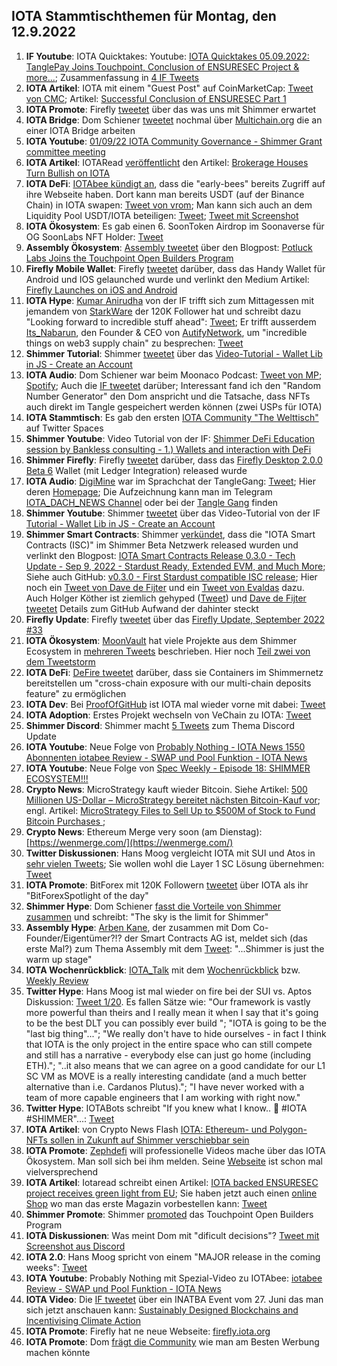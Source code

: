 ## IOTA Stammtischthemen für Montag, den 12.9.2022

1. **IF Youtube**: IOTA Quicktakes: Youtube: [IOTA Quicktakes 05.09.2022: TanglePay Joins Touchpoint, Conclusion of ENSURESEC Project & more...](https://www.youtube.com/watch?v=InEz8cMb18k); Zusammenfassung in [4 IF Tweets](https://twitter.com/iota/status/1566712865515798528?s=20&t=ZqJHDRHuFrCkFGpakvV-Ug)
2. **IOTA Artikel**: IOTA mit einem "Guest Post" auf CoinMarketCap: [Tweet von CMC](https://twitter.com/CoinMarketCap/status/1566705191172427777?s=20&t=T7tRXPKL2FrMqWsXTJjJPA); Artikel: [Successful Conclusion of ENSURESEC Part 1](https://coinmarketcap.com/community/articles/35380)
3. **IOTA Promote**: Firefly [tweetet](https://twitter.com/fireflywallet/status/1566823473435054084?s=20&t=BW75KA1Ey8Cw3UyNXLK8lg) über das was uns mit Shimmer erwartet
4. **IOTA Bridge**: Dom Schiener [tweetet](https://twitter.com/DomSchiener/status/1567085808653328385?s=20&t=GadandAhCC_0qZrTN6pLlg) nochmal über [Multichain.org](https://multichain.org/) die an einer IOTA Bridge arbeiten
5. **IOTA Youtube**: [01/09/22 IOTA Community Governance - Shimmer Grant committee meeting](https://www.youtube.com/watch?v=nFkWEkdSblU)
6. **IOTA Artikel**: IOTARead [veröffentlicht](https://twitter.com/iotaread/status/1567190395045519360?s=20&t=4mXDRwL3EiwFUWx9XVl__g) den Artikel: [Brokerage Houses Turn Bullish on IOTA](https://iotaread.com/119-brokerage-houses-turn-bullish-on-iota)
7. **IOTA DeFi**: [IOTAbee kündigt an](https://twitter.com/iotabee/status/1567439645176397824?s=20&t=dPDfDwJN6FyYu7l7SygK3A), dass die "early-bees" bereits Zugriff auf ihre Webseite haben. Dort kann man bereits USDT (auf der Binance Chain) in IOTA swapen: [Tweet von vrom](https://twitter.com/Vrom14286662/status/1567480704908279808?s=20&t=U5P8nDscMYqY5-azWd8wtg); Man kann sich auch an dem Liquidity Pool USDT/IOTA beteiligen: [Tweet](https://twitter.com/iotabee/status/1567461763037405184?s=20&t=U5P8nDscMYqY5-azWd8wtg); [Tweet mit Screenshot](https://twitter.com/AlvaroMuro4/status/1567475985284567040?s=20&t=ZWya_RIknDNT6LhelzaO2A)
8. **IOTA Ökosystem**: Es gab einen 6. SoonToken Airdrop im Soonaverse für OG SoonLabs NFT Holder: [Tweet](https://twitter.com/soon_labs/status/1567401967953256448)
9. **Assembly Ökosystem**: [Assembly tweetet](https://twitter.com/assembly_net/status/1567497931388747776?s=20&t=CJ1t3aUsNYyxoKGuP89FcQ) über den Blogpost: [Potluck Labs Joins the Touchpoint Open Builders Program](https://blog.assembly.sc/potluck-labs-joins-touchpoint/) 
10. **Firefly Mobile Wallet**: Firefly [tweetet](https://twitter.com/fireflywallet/status/1567500373941690368?s=20&t=oncsUXPsEl47ELVls5gAPw) darüber, dass das Handy Wallet für Android und IOS gelaunched wurde und verlinkt den Medium Artikel: [Firefly Launches on iOS and Android](https://medium.com/@fireflywallet/firefly-launches-on-ios-and-android-bd0b1858ae5f) 
11. **IOTA Hype**: [Kumar Anirudha](https://twitter.com/kranirudha) von der IF trifft sich zum Mittagessen mit jemandem von [StarkWare](https://twitter.com/StarkWareLtd) der 120K Follower hat und schreibt dazu "Looking forward to incredible stuff ahead": [Tweet](https://twitter.com/kranirudha/status/1567802287145484289?s=20&t=Az5rfoPBDFIwBSdEXNybDA); Er trifft ausserdem [Its_Nabarun](https://twitter.com/Its_Nabarun), den Founder & CEO von [AutifyNetwork](https://twitter.com/AutifyNetwork), um "incredible things on web3 supply chain" zu besprechen: [Tweet](https://twitter.com/kranirudha/status/1568514250565648384?s=20&t=arTV4eHATM8Q9fAXzT-imA)
12. **Shimmer Tutorial**: Shimmer [tweetet](https://twitter.com/shimmernet/status/1567815011807928323?s=20&t=LnnKYaVf04oDEZLNaJKaog) über das [Video-Tutorial - Wallet Lib in JS - Create an Account](https://www.youtube.com/watch?v=c00q66ePEwI)
13. **IOTA Audio**: Dom Schiener war beim Moonaco Podcast: [Tweet von MP](https://twitter.com/MoonacoPodcast/status/1567815555582726146?s=20&t=8DL-aG0qQHnxsjqayJbXgw); [Spotify](https://open.spotify.com/episode/7uwYGq1DVQGlgdu8eTauqI); Auch die [IF tweetet](https://twitter.com/iota/status/1568177399161831425?s=20&t=Az5rfoPBDFIwBSdEXNybDA) darüber; Interessant fand ich den "Random Number Generator" den Dom anspricht und die Tatsache, dass NFTs auch direkt im Tangle gespeichert werden können (zwei USPs für IOTA)
14. **IOTA Stammtisch**: Es gab den ersten [IOTA Community "The Welttisch"](https://twitter.com/i/spaces/1rmGPkLNzwYKN) auf Twitter Spaces
15. **Shimmer Youtube**: Video Tutorial von der IF: [Shimmer DeFi Education session by Bankless consulting - 1.) Wallets and interaction with DeFi](https://www.youtube.com/watch?v=wSOFHdOBFTc&feature=youtu.be)
16. **Shimmer Firefly**: Firefly [tweetet](https://twitter.com/fireflywallet/status/1568199239880130560?s=20&t=Az5rfoPBDFIwBSdEXNybDA) darüber, dass das [Firefly Desktop 2.0.0 Beta 6](https://github.com/iotaledger/firefly/releases/tag/desktop-2.0.0-beta-6) Wallet (mit Ledger Integration) released wurde 
17. **IOTA Audio**: [DigiMine](https://twitter.com/DigiMine_) war im Sprachchat der TangleGang: [Tweet](https://twitter.com/GangTangleTalk/status/1567882683421806601); Hier deren [Homepage](https://linktr.ee/Digimine); Die Aufzeichnung kann man im Telegram [IOTA_DACH_NEWS Channel](https://t.me/IOTA_DACH_NEWS) oder bei der [Tangle Gang](https://t.me/tangle_gang) finden
18. **Shimmer Youtube**: Shimmer [tweetet](https://twitter.com/shimmernet/status/1567815011807928323?s=20&t=6nm7NUJE12nPrJ14YUXOtg) über das Video-Tutorial von der IF [Tutorial - Wallet Lib in JS - Create an Account](https://www.youtube.com/watch?v=c00q66ePEwI)
19. **Shimmer Smart Contracts**: Shimmer [verkündet](https://twitter.com/shimmernet/status/1568242094841516034?s=20&t=Az5rfoPBDFIwBSdEXNybDA), dass die "IOTA Smart Contracts (ISC)" im Shimmer Beta Netzwerk released wurden und verlinkt den Blogpost: [IOTA Smart Contracts Release 0.3.0 - Tech Update - Sep 9, 2022 - Stardust Ready, Extended EVM, and Much More](https://blog.shimmer.network/iota-smart-contracts-release-030/); Siehe auch GitHub: [v0.3.0 - First Stardust compatible ISC release](https://github.com/iotaledger/wasp/releases/tag/v0.3.0); Hier noch ein [Tweet von Dave de Fijter](https://twitter.com/fijter/status/1568241838196199425?s=20&t=arTV4eHATM8Q9fAXzT-imA) und ein [Tweet von Evaldas](https://twitter.com/lunfardo314/status/1568276742175084544?s=20&t=arTV4eHATM8Q9fAXzT-imA) dazu. Auch Holger Köther ist ziemlich gehyped ([Tweet](https://twitter.com/HolgerKoether/status/1568286845720461315?s=20&t=T8ofGArekrVR2bnlvA1P7g)) und [Dave de Fijter tweetet](https://twitter.com/fijter/status/1568241838196199425?s=20&t=VMjhGRHrzK9A0rWFu4y1dw) Details zum GitHub Aufwand der dahinter steckt
20. **Firefly Update**: Firefly [tweetet](https://twitter.com/fireflywallet/status/1568252019667787783?s=20&t=Az5rfoPBDFIwBSdEXNybDA) über das [Firefly Update, September 2022 #33](https://github.com/iotaledger/engineering-updates/discussions/33)
21. **IOTA Ökosystem**: [MoonVault](https://twitter.com/Moon_Vault_News) hat viele Projekte aus dem Shimmer Ecosystem in [mehreren Tweets](https://twitter.com/Moon_Vault_News/status/1568495246853689344?s=20&t=arTV4eHATM8Q9fAXzT-imA) beschrieben. Hier noch [Teil zwei von dem Tweetstorm](https://twitter.com/Moon_Vault_News/status/1568848762633883648?s=20&t=T8ofGArekrVR2bnlvA1P7g)
22. **IOTA DeFi**: [DeFire tweetet](https://twitter.com/DeFIRE_org/status/1568328117411872768?s=20&t=arTV4eHATM8Q9fAXzT-imA) darüber, dass sie Containers im Shimmernetz bereitstellen um "cross-chain exposure with our multi-chain deposits feature" zu ermöglichen
23. **IOTA Dev**: Bei [ProofOfGitHub](https://twitter.com/ProofofGitHub) ist IOTA mal wieder vorne mit dabei: [Tweet](https://twitter.com/ProofofGitHub/status/1568268035517206529?s=20&t=arTV4eHATM8Q9fAXzT-imA)
24. **IOTA Adoption**: Erstes Projekt wechseln von VeChain zu IOTA: [Tweet](https://twitter.com/neumis4/status/1568137065195266050?s=20&t=arTV4eHATM8Q9fAXzT-imA)
25. **Shimmer Discord**: Shimmer macht [5 Tweets](https://twitter.com/shimmernet/status/1568521414218481664?s=20&t=arTV4eHATM8Q9fAXzT-imA) zum Thema Discord Update
26. **IOTA Youtube**: Neue Folge von [Probably Nothing - IOTA News 1550 Abonnenten iotabee Review - SWAP und Pool Funktion - IOTA News](https://www.youtube.com/watch?v=NKYOCuCg8sg)
27. **IOTA Youtube**: Neue Folge von [Spec Weekly - Episode 18: SHIMMER ECOSYSTEM!!!](https://www.youtube.com/watch?v=fsgmjBsuBOo)
28. **Crypto News**: MicroStrategy kauft wieder Bitcoin. Siehe Artikel: [500 Millionen US-Dollar – MicroStrategy bereitet nächsten Bitcoin-Kauf vor](https://www.blocktrainer.de/micostragy-bitcoin-500millionen/); engl. Artikel: [MicroStrategy Files to Sell Up to $500M of Stock to Fund Bitcoin Purchases
](https://www.coindesk.com/business/2022/09/09/microstrategy-files-for-stock-offering-of-up-to-500m-in-part-to-buy-additional-bitcoin/); 
28. **Crypto News**: Ethereum Merge very soon (am Dienstag): [https://wenmerge.com/](https://wenmerge.com/)
29. **Twitter Diskussionen**: Hans Moog vergleicht IOTA mit SUI und Atos in [sehr vielen Tweets](https://twitter.com/hus_qy/status/1568887458279919616?s=20&t=T8ofGArekrVR2bnlvA1P7g); Sie wollen wohl die Layer 1 SC Lösung übernehmen: [Tweet](https://twitter.com/hus_qy/status/1568887508741537792?s=20&t=O4LFBGXNg2WVrxur5Z18Iw)
30. **IOTA Promote**: BitForex mit 120K Followern [tweetet](https://twitter.com/bitforexcom/status/1568741861262385152?s=20&t=T8ofGArekrVR2bnlvA1P7g) über IOTA als ihr "BitForexSpotlight of the day"
31. **Shimmer Hype**: Dom Schiener [fasst die Vorteile von Shimmer zusammen](https://twitter.com/DomSchiener/status/1568568076890693632?s=20&t=T8ofGArekrVR2bnlvA1P7g) und schreibt: "The sky is the limit for Shimmer"
32. **Assembly Hype**: [Arben Kane](https://www.arbenkane.com/), der zusammen mit Dom Co-Founder/Eigentümer?!? der Smart Contracts AG ist, meldet sich (das erste Mal?) zum Thema Assembly mit dem [Tweet](https://twitter.com/Arben/status/1568647999030726658?s=20&t=T8ofGArekrVR2bnlvA1P7g): "...Shimmer is just the warm up stage"
33. **IOTA Wochenrückblick**: [IOTA_Talk](https://twitter.com/Iota_Talk_) mit dem [Wochenrückblick](https://www.iota-talk.com/index.php?article/218-wochenr%C3%BCckblick-vom-4-bis-10-september-2022/) bzw. [Weekly Review](https://www.iota-talk.com/index.php?article/219-week-in-review-from-4th-to-10nd-september-2022/)
34. **Twitter Hype**: Hans Moog ist mal wieder on fire bei der SUI vs. Aptos Diskussion: [Tweet 1/20](https://twitter.com/hus_qy/status/1569154646320599043?s=20&t=FAVt6Kg-QRTfPWejj2O7mw). Es fallen Sätze wie: "Our framework is vastly more powerful than theirs and I really mean it when I say that it's going to be the best DLT you can possibly ever build "; "IOTA is going to be the "last big thing"..."; "We really don't have to hide ourselves - in fact I think that IOTA is the only project in the entire space who can still compete and still has a narrative - everybody else can just go home (including ETH)."; "..it also means that we can agree on a good candidate for our L1 SC VM as MOVE is a really interesting candidate (and a much better alternative than i.e. Cardanos Plutus)."; "I have never worked with a team of more capable engineers that I am working with right now."
35. **Twitter Hype**: IOTABots schreibt "If you knew what I know.. 🚀 #IOTA #SHIMMER"...: [Tweet](https://twitter.com/iotabots/status/1569005858511626241?s=20&t=FAVt6Kg-QRTfPWejj2O7mw)
36. **IOTA Artikel**: von Crypto News Flash [IOTA: Ethereum- und Polygon-NFTs sollen in Zukunft auf Shimmer verschiebbar sein](https://www.crypto-news-flash.com/iota-nfts-from-ethereum-and-polygon-can-be-moved-to-shimmer-with-a-new-project/)
37. **IOTA Promote**: [Zephdefi](https://twitter.com/zephdefi) will professionelle Videos mache über das IOTA Ökosystem. Man soll sich bei ihm melden. Seine [Webseite](https://slance.co/) ist schon mal vielversprechend
38. **IOTA Artikel**: Iotaread schreibt einen Artikel: [IOTA backed ENSURESEC project receives green light from EU](https://iotaread.com/120-iota-backed-ensuresec-project-receives-green-light-from-eu); Sie haben jetzt auch einen [online Shop](https://store.vuapo.com/products/iotaread-magazine-nft-vanilla-1st-edition-september-2022) wo man das erste Magazin vorbestellen kann: [Tweet](https://twitter.com/iotaread/status/1568928560433307648?s=20&t=FAVt6Kg-QRTfPWejj2O7mw)
39. **Shimmer Promote**: Shimmer [promoted](https://twitter.com/shimmernet/status/1569219267190562821?s=20&t=FAVt6Kg-QRTfPWejj2O7mw) das Touchpoint Open Builders Program
40. **IOTA Diskussionen**: Was meint Dom mit "dificult decisions"? [Tweet mit Screenshot aus Discord](https://twitter.com/durerus/status/1569219169098268678?s=20&t=FAVt6Kg-QRTfPWejj2O7mw)
41. **IOTA 2.0**: Hans Moog spricht von einem "MAJOR release in the coming weeks": [Tweet](https://twitter.com/hus_qy/status/1569155969493467139?s=20&t=FAVt6Kg-QRTfPWejj2O7mw)
42. **IOTA Youtube**: Probably Nothing mit Spezial-Video zu IOTAbee: [iotabee Review - SWAP und Pool Funktion - IOTA News](https://www.youtube.com/watch?v=NKYOCuCg8sg)
43. **IOTA Video**: Die [IF tweetet](https://twitter.com/iota/status/1569294760724119552?s=20&t=DPHWS07jBCNF-oZakwba5Q) über ein INATBA Event vom 27. Juni das man sich jetzt anschauen kann: [Sustainably Designed Blockchains and Incentivising Climate Action](https://inatba.org/news/sustainably-designed-blockchains-and-incentivising-climate-action/)
44. **IOTA Promote**: Firefly hat ne neue Webseite: [firefly.iota.org](https://firefly.iota.org/)
45. **IOTA Promote**: Dom [frägt die Community](https://twitter.com/DomSchiener/status/1569354579048906758?s=20&t=CSlYS5lG_Qxod2G9AXvl1A) wie man am Besten Werbung machen könnte










